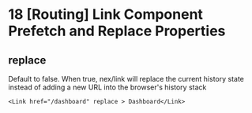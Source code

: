 # 18 [Routing] Link Component Prefetch and Replace Properties

## replace
Default to false. When true, nex/link will replace the current history state instead of adding a new URL into the browser's history stack

`<Link href="/dashboard" replace > Dashboard</Link>`